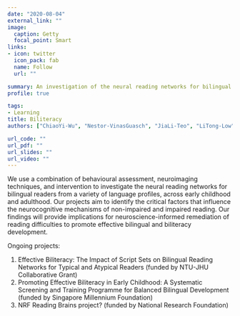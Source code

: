 ```yaml
---
date: "2020-08-04"
external_link: ""
image:
  caption: Getty
  focal_point: Smart
links:
- icon: twitter
  icon_pack: fab
  name: Follow
  url: ""

summary: An investigation of the neural reading networks for bilingual readers.
profile: true

tags:
- Learning
title: Biliteracy
authors: ["ChiaoYi-Wu", "Nestor-VinasGuasch", "JiaLi-Teo", "LiTong-Low", "Annabel-Chen"]

url_code: ""
url_pdf: ""
url_slides: ""
url_video: ""
---
```

We use a combination of behavioural assessment, neuroimaging techniques, and intervention to investigate the neural reading networks for bilingual readers from a variety of language profiles, across early childhood and adulthood. Our projects aim to identify the critical factors that influence the neurocognitive mechanisms of non-impaired and impaired reading. Our findings will provide implications for neuroscience-informed remediation of reading difficulties to promote effective bilingual and biliteracy development. 

Ongoing projects:
1.	Effective Biliteracy: The Impact of Script Sets on Bilingual Reading Networks for Typical and Atypical Readers (funded by NTU-JHU Collaborative Grant)
2.	Promoting Effective Biliteracy in Early Childhood: A Systematic Screening and Training Programme for Balanced Bilingual Development (funded by Singapore Millennium Foundation) 
3.	NRF Reading Brains project? (funded by National Research Foundation)

